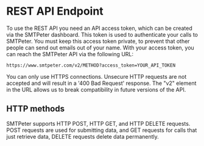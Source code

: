 # REST API Endpoint

To use the REST API you need an API access token, which can be created 
via the SMTPeter dashboard. This token is used to authenticate your calls 
to SMTPeter. You must keep this access token private, to prevent that
other people can send out emails out of your name. With your access token, 
you can reach the SMTPeter API via the following URL:

```
https://www.smtpeter.com/v2/METHOD?access_token=YOUR_API_TOKEN
```

You can only use HTTPS connections. Unsecure HTTP requests are not
accepted and will result in a '400 Bad Request' response. The "v2" element 
in the URL allows us to break compatibility in future versions of the API. 


## HTTP methods

SMTPeter supports HTTP POST, HTTP GET, and HTTP DELETE requests. POST
requests are used for submitting data, and GET requests for calls
that just retrieve data, DELETE requests delete data permanently. 
